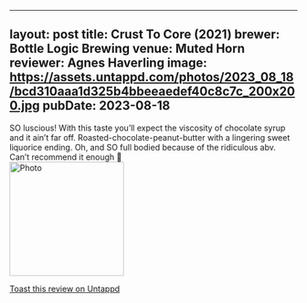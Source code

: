 
---
layout: post
title:  Crust To Core (2021)
brewer: Bottle Logic Brewing
venue: Muted Horn
reviewer: Agnes Haverling
image: https://assets.untappd.com/photos/2023_08_18/bcd310aaa1d325b4bbeeaedef40c8c7c_200x200.jpg
pubDate: 2023-08-18
---

SO luscious! With this taste you’ll expect the viscosity of chocolate syrup and it ain’t far off. Roasted&#45;chocolate&#45;peanut&#45;butter with a lingering sweet liquorice ending. Oh, and SO full bodied because of the ridiculous abv. Can’t recommend it enough 🤤
						  <br />
						  <img height="200" width="200" src="https://assets.untappd.com/photos/2023_08_18/bcd310aaa1d325b4bbeeaedef40c8c7c_200x200.jpg" alt="Photo">         
						
[Toast this review on Untappd](https://untappd.com/user/&#45;Spacebacon&#45;/checkin/1305678533)
